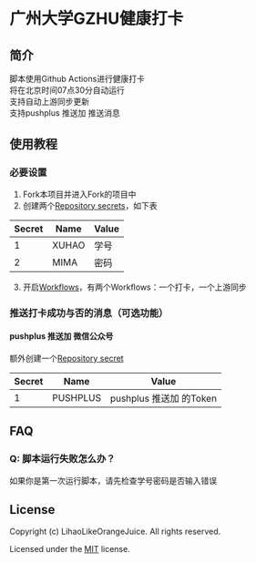 # 广州大学GZHU健康打卡

## 简介

脚本使用Github Actions进行健康打卡  
将在北京时间07点30分自动运行  
支持自动上游同步更新  
支持pushplus 推送加 推送消息

## 使用教程

### 必要设置

1. Fork本项目并进入Fork的项目中
2. 创建两个[Repository secrets](https://docs.github.com/en/actions/security-guides/encrypted-secrets#creating-encrypted-secrets-for-a-repository "教程")，如下表

|Secret|Name|Value|
|-|-|-|
|1|XUHAO|学号|
|2|MIMA|密码|

3. 开启[Workflows](https://docs.github.com/en/actions/managing-workflow-runs/disabling-and-enabling-a-workflow#enabling-a-workflow "教程")，有两个Workflows：一个打卡，一个上游同步

### 推送打卡成功与否的消息（可选功能）

#### pushplus 推送加 微信公众号

额外创建一个[Repository secret](https://docs.github.com/en/actions/security-guides/encrypted-secrets#creating-encrypted-secrets-for-a-repository "教程")

|Secret|Name|Value|
|-|-|-|
|1|PUSHPLUS|pushplus 推送加 的Token|

## FAQ

### Q: 脚本运行失败怎么办？

如果你是第一次运行脚本，请先检查学号密码是否输入错误

## License

Copyright (c) LihaoLikeOrangeJuice. All rights reserved.

Licensed under the [MIT](LICENSE) license.

